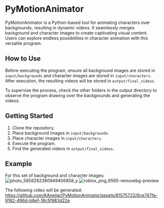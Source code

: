 # PyMotionAnimator

PyMotionAnimator is a Python-based tool for animating characters over backgrounds, resulting in dynamic videos. It seamlessly merges background and character images to create captivating visual content. Users can explore endless possibilities in character animation with this versatile program.

## How to Use

Before executing the program, ensure all background images are stored in `input/backgrounds` and character images are stored in `input/characters`. After execution, the resulting videos will be stored in `output/final_videos`.

To supervise the process, check the other folders in the output directory to observe the program drawing over the backgrounds and generating the videos.

## Getting Started

1. Clone the repository.
2. Place background images in `input/backgrounds`.
3. Place character images in `input/characters`.
4. Execute the program.
5. Find the generated videos in `output/final_videos`.

## Example

For this set of background and character images: 
![photo_5859282380949406858_y](https://github.com/KAnejjar/PyMotionAnimator/assets/81575722/dc5b382c-340f-408a-9cc4-fd485f63b81c)
![roblox_png_6565-removebg-preview](https://github.com/KAnejjar/PyMotionAnimator/assets/81575722/4b919a21-124d-49c6-b412-e927008d28dd)


The following video will be generated:
https://github.com/KAnejjar/PyMotionAnimator/assets/81575722/6ce747fa-9182-496d-b8ef-18c5f983d22e

